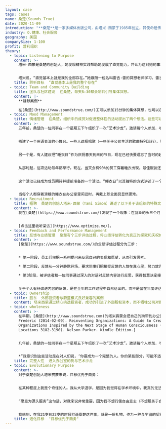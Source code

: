 ```yaml
---
layout: case
tags: cases
name: 桑楚(Sounds True)
date: 2020-11-09
introduction: "**桑楚**是一家多媒体出版公司，由塔米·西蒙于1985年创立，其使命是传播精神智慧。该公司位于科罗拉多州路易斯维尔，靠近科罗拉多州博尔德。"
industry: Q.健康、社会服务
geography: 美国
companySize: 1-100
profit: 营利组织
theory:
  - topic: Listening to Purpose
    content: >-
      塔米·西蒙是桑楚的创始人，她发现精神实践帮助她发展了直觉能力，并认为这对她的事业很有帮助：


      塔米说，“直觉基本上就是我的全部存在。”她跟随一位名叫雷吉·雷的冥想老师学习。雷吉从自己的老师哪里学会如何“阅读征兆”，并把这些教导传给了塔米。“这是一种艺术形式，也是一种天赋的生存技能。如果你在打猎，你会注意那些痕迹。我们就是这样挑选项目的。我们看直觉带来的征兆。有多少人在谈论它？对于一个特定的作者，我们有多少个请求？我们对这个项目的内心感受是什么？这一点也很重要，公司内部问题也会通过“觉察征兆”来发现。…塔米发现有一个练习对激发灵感很有用，那就是视觉化练习。她描述了这个过程：“你想象自己进入地球的中心，进入水中，并把它们带到地表。于是，新的想法就会神奇出现。视觉化使健谈的头脑平静下来，并为愿景信息的浮现创造了呈现空间。”^\[ Laloux, Frederic (2014-02-09). Reinventing Organizations: A Guide to Creating Organizations Inspired by the Next Stage of Human Consciousness (Kindle Locations 4413-4424). Nelson Parker. Kindle Edition.]
    title: 聆听目标  “直觉基本上是我的整个存在”
  - topic: Team and Community Building
    title: 团队与社区建设  在桑楚，每天8:30都会响铃引导集体冥想。
    content: |-
      **静默案例**

      在[桑楚](http://www.soundstrue.com/)工可以参加15分钟的集体冥想，也可以在办公桌前静坐几分钟。
  - topic: Mood Management
    title: 情绪管理  在桑楚，组织中的成员对促进整体性的活动提出了两个想法。这些可以打造一种快乐、信任、完整和兴奋的情绪。这些活动被称为“艺术沙龙”和“睡衣日”。目前已成为年度活动。
    content: >-
      五年前，桑楚的一位同事在一个星期五下午组织了一次“艺术沙龙”。邀请每个人参加，与同事分享艺术激情。整个办公室的墙上都挂满了照片和画。


      搭建了一个用语表演的小舞台。一些人选择唱歌（一些关于公司生活的歌曲特别流行），另一些人则选择玩杂耍或跳舞。这活动如此受欢迎，乃至沙龙已经成为一个年度活动。公司创始人塔米·西蒙（Tami Simon）没有参与或指导创办第一家沙龙。但她看到，沙龙已经成为公司文化中的一个重要元素：“我意识到这些活动是在对人们说，‘你要成为一个完整的人。你的某些部分，可能不适合每天作为工作的一部分来表达。……但你现在能玩五个球的事实，其实很酷。在一个星期五下午，我们想坐下来喝杯酒，看着你这样做，承认并颂扬你人性的这个部分。”


      另一个是，有人建议把“睡衣日”作为庆祝春天到来的节日，现在已经快要遗忘了当时的起因。每个想加入的人都会穿着睡衣在办公室分享早餐。出现在集体早餐的几个成员得很开心，于是他们决定，在一天剩下的时间里继续穿着睡衣上班。


      从那时起，这项活动每年都举行。现在，当天会有90%的员工穿着睡衣出现，最佳服装还能获得奖励。（主人和狗的配套睡衣分享过一次奖品。）


      这个活动已经成为成员期待并提前准备的一个活动。“睡衣日”以其独特的方式讲述了一个故事——每一件睡衣都代表着一个故事，等待着对穿睡衣的人说些什么：是什么让你选择了那套衣服？


      当每个人都穿着滑稽的睡衣在办公室里闲逛时，再戴上职业面具显然更难。
  - topic: Recruitment
    title: 招聘  桑楚的创始人塔米·西蒙（Tami Simon）讲述了以下关于该组织的特殊文化，以及人们融入或不融入的故事：
    content: >-
      我在[桑楚](https://www.soundstrue.com/)发现了一个现象：在就业的头三个月，很多人都选择不留下来。……桑楚的人们想知道你是谁，他们希望你是真实的，他们不希望你戴着40个面具去工作。仿佛邀请说“请真人站出来好吗？”这是一种诚实感；我们在工作之外的身份，与在工作时候的身份，完全一致（，没有双重身份面具）。这就是我们所处的环境，我们努力试着筛选这个角度的适配性，让人们在接受这份工作之前就知道这些特点。很多人入职前会说“哦，我完全准备好了。我对此很感兴趣，这正是我想要的。”但是当他们入职后，可能会觉得在这种环境中工作很舒服，也可能感到不舒服--人们会在走廊里停下来问“你好吗？”并且意味着想让你“说真话的！”你真的好吗。


      [点击这里收听采访](https://www.optimize.me/)。
  - topic: Feedback and Performance Management
    title: 反馈与业绩管理  桑楚有个三步评估过程，将业绩评估转化为真正的探究和庆祝体验。
    content: >-
      [桑楚](https://www.soundstrue.com/)的业绩评估过程分为三步：


      * 第一阶段，员工们根据一系列提问来反思自己的表现和愿望，从而引发思考。

      * 第二阶段，反馈从一分钟静默开场，要求同事们把接受反馈的人放在真心里，努力放弃任何形式的评判。然后，每个人都轮流坐在被评估的同事面前，公开谈论最看重该同事的哪个方面，并给出认为该同事仍有发展空间（需要改进）的一个方面。

      * 第3阶段，被评估者和一位同事通过深入的对话对反馈内容进行反思，获得智慧决定接下来怎么办。


      关于个人有待改进内容的反馈，是在全年的工作过程中自然给出的，而不是留在年度评估阶段集中进行。^\[Laloux, Frederic. Reinventing Organizations. Nelson Parker (2014), page 183]
  - topic: Ownership
    title: 股东  外部投资者与蔚蓝模式良好兼容的案例
    content: 塔米西蒙通过精心挑选投资者，成功的引进了外部股权资本，而不牺牲公司对蔚蓝实践和多重底线的承诺。这些投资者被视为其关键利益相关者之一：“我们致力于通过精心规划，通过将我们的利润重新投资于创新和增长，而提高企业的长期价值。”^\[<http://www.soundstrue.com/store/about-us/core-values>]
  - topic: wholeness
    content: >-
      在早期，[桑楚](http://www.soundstrue.com)的塔米赛蒙会把自己的狗带到办公室。企业扩张而聘用其他成员后，一些人没过多久就问，自己是否也能带狗上班。塔米想不出拒绝的理由。所以，在这里，两三条狗躺在人们脚边开会的情况并不少见。同事们注意到，有狗在场时，会发生一些神奇的事情。动物倾向于把我们的面具碾碎，展现成员天性中美好的一面。抚摸一只狗的简单做法，往往能抚慰我们，使我们与自己的身体重新连接起来，并使我们旋转嘈杂的头脑平静下来。当我们爱抚的是同事的狗，或者是同事爱抚我们的狗时，还巧妙地建立了社区感。人们发现，打开公司大门的决定，不仅允许了狗的进入，还允许了更多的人性进来。^\[Laloux,
      Frederic (2014-02-09). Reinventing Organizations: A Guide to Creating
      Organizations Inspired by the Next Stage of Human Consciousness (Kindle
      Locations 3182-3190). Nelson Parker. Kindle Edition.]


      几年前，桑楚的一位同事在一个星期五下午组织了一次“艺术沙龙”。邀请每个人参加，与同事分享艺术激情。整个办公室的墙上都挂满了照片和画。搭建了一个用语表演的小舞台。一些人选择唱歌（一些关于公司生活的歌曲特别流行），另一些人则选择玩杂耍或跳探戈。人们玩得很开心，乃至沙龙已经成为一个年度活动。公司创始人塔米·西蒙（Tami Simon）没有参与或指导创办第一家沙龙。但她看到，沙龙已经成为公司文化中的一个重要元素：


      *“我意识到这些活动是在对人们说，‘你要成为一个完整的人。你的某些部分，可能不适合每天作为工作的一部分来表达。……但你现在能玩五个球的事实，其实很酷。在一个星期五下午，我们想坐下来喝杯酒，看着你这样做，承认并颂扬你人性的这个部分。”我认为对这个人性侧面的接纳，可以让人们感觉到自己的完整人性其实很受欢迎。因为我们欢迎这些完整人性，所以我们希望看到成员（工作表达之外的）完整人性的表达。*^\[Laloux, Frederic (2014-02-09). Reinventing Organizations: A Guide to Creating Organizations Inspired by the Next Stage of Human Consciousness (Kindle Locations 3544-3553). Nelson Parker. Kindle Edition.]
    title: 完整人性  进入办公室的狗与艺术沙龙
  - topic: Evolutionary Purpose
    content: >-
      对于桑楚创始人塔米赛蒙来说，目标优先于商务：


      在某种程度上我是个奇怪的人。我从大学退学，是因为我觉得在学术环境中，我真的无法做自己。……我觉得在学术环境中，我被要求摆出一副对问题有答案的样子，而我却体验到一些吸引我想更深入去探索的东西。……我进入了一个探索内心深处的过程，我非常努力地祈祷，那些祈祷都与服务和奉献有关。……作为一个20岁、21岁的大学辍学者，我当时的想法是，“能不能给我一个回报社会的绝好机会，让我能发挥自己所拥有的才能，不浪费来自一个充满支持和爱心的家庭给我的所有礼物，并活用我接受的过高等教育……以某种方式回报社会。那祈祷是“上帝（源头），我愿意为你服务。请让我知道我的使命是什么。请直接让我知道我的使命是什么。”（译者曾经有过一个祈祷：源头，请把我锻造成一个对你而言好用的工具。）


      “愿意为源头服务”这句话，对我来说非常重要，因为我不想行使自由意志（不想服务于自我人格的目标）。我不想坚持要按人格之我的方式去做。同时，我也不想完全没有抱负，而只是在咖啡店被动的等待被发现…


      我感到，在我21岁到22岁的时候打造桑楚这件事，就是一份礼物，作为一种与宇宙的契约，一种当我说“我会为你服务，我会非常努力地工作”时，打造的纽带关系，而另一侧的回答是，“你会得到支持，你会看到道路，门会打开，你会遇到来合作的人们，机会将会出现。”正是这种与宇宙共识的感觉……让我可以帮助传播来自世界各地不同智慧传统的灵性教义。并且我会用真诚和奉献去做。这就是我从一开始就有的看法。这根本不是关于我自己。我那时就开始，想做我自己，想做一个真实的人，想做一个贡献。*^\[Tami Simon, interviewed by Diederick Janse and Ewan Townhead, podcast series “Waking up the Workplace,” episode “Even Sages need a Business Plan,” April 14, 2011.]*
    title: 进化目标  "目标优先于商务"
---
```

